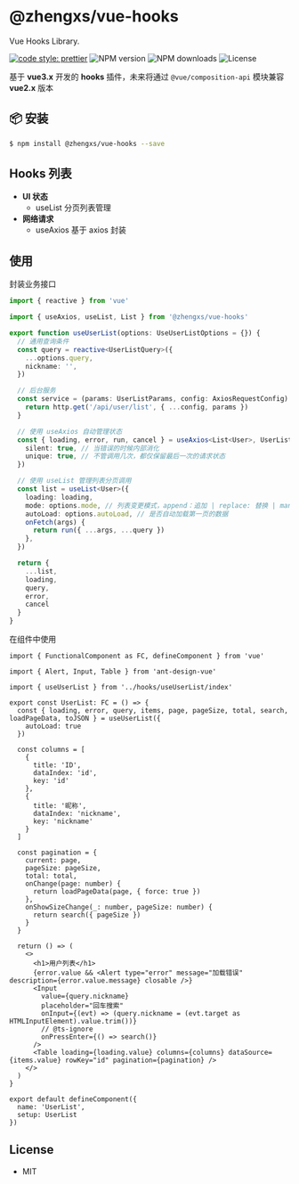 # @zhengxs/vue-hooks

Vue Hooks Library.

[![code style: prettier](https://img.shields.io/badge/code_style-prettier-ff69b4.svg?style=flat-square)](https://github.com/prettier/prettier)
![NPM version](https://img.shields.io/npm/v/@zhengxs/vue-hooks.svg?style=flat)
![NPM downloads](https://img.shields.io/npm/dm/@zhengxs/vue-hooks.svg?style=flat)
![License](https://img.shields.io/npm/l/@zhengxs/vue-hooks.svg?style=flat-square)

基于 **vue3.x** 开发的 **hooks** 插件，未来将通过 `@vue/composition-api` 模块兼容 **vue2.x** 版本

## 📦 安装

```bash
$ npm install @zhengxs/vue-hooks --save
```

## Hooks 列表

- **UI 状态**
  - useList 分页列表管理
- **网络请求**
  - useAxios 基于 axios 封装

## 使用

封装业务接口

```typescript
import { reactive } from 'vue'

import { useAxios, useList, List } from '@zhengxs/vue-hooks'

export function useUserList(options: UseUserListOptions = {}) {
  // 通用查询条件
  const query = reactive<UserListQuery>({
    ...options.query,
    nickname: '',
  })

  // 后台服务
  const service = (params: UserListParams, config: AxiosRequestConfig) => {
    return http.get('/api/user/list', { ...config, params })
  }

  // 使用 useAxios 自动管理状态
  const { loading, error, run, cancel } = useAxios<List<User>, UserListParams>(service, {
    silent: true, // 当错误的时候内部消化
    unique: true, // 不管调用几次，都仅保留最后一次的请求状态
  })

  // 使用 useList 管理列表分页调用
  const list = useList<User>({
    loading: loading,
    mode: options.mode, // 列表变更模式，append：追加 | replace: 替换 | manual: 手动处理
    autoLoad: options.autoLoad, // 是否自动加载第一页的数据
    onFetch(args) {
      return run({ ...args, ...query })
    },
  })

  return {
    ...list,
    loading,
    query,
    error,
    cancel
  }
}

```

在组件中使用

```tsx
import { FunctionalComponent as FC, defineComponent } from 'vue'

import { Alert, Input, Table } from 'ant-design-vue'

import { useUserList } from '../hooks/useUserList/index'

export const UserList: FC = () => {
  const { loading, error, query, items, page, pageSize, total, search, loadPageData, toJSON } = useUserList({
    autoLoad: true
  })

  const columns = [
    {
      title: 'ID',
      dataIndex: 'id',
      key: 'id'
    },
    {
      title: '昵称',
      dataIndex: 'nickname',
      key: 'nickname'
    }
  ]

  const pagination = {
    current: page,
    pageSize: pageSize,
    total: total,
    onChange(page: number) {
      return loadPageData(page, { force: true })
    },
    onShowSizeChange(_: number, pageSize: number) {
      return search({ pageSize })
    }
  }

  return () => (
    <>
      <h1>用户列表</h1>
      {error.value && <Alert type="error" message="加载错误" description={error.value.message} closable />}
      <Input
        value={query.nickname}
        placeholder="回车搜索"
        onInput={(evt) => (query.nickname = (evt.target as HTMLInputElement).value.trim())}
        // @ts-ignore
        onPressEnter={() => search()}
      />
      <Table loading={loading.value} columns={columns} dataSource={items.value} rowKey="id" pagination={pagination} />
    </>
  )
}

export default defineComponent({
  name: 'UserList',
  setup: UserList
})
```

## License

* MIT
